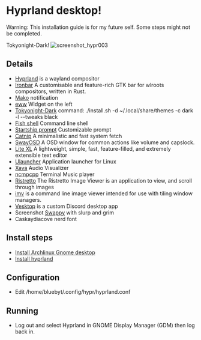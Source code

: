 # Hyprland desktop!
Warning: This installation guide is for my future self. Some steps might not be completed.

Tokyonight-Dark!
![screenshot_hypr003](https://github.com/bluebyt/hyprland-dots/assets/18442224/de6852fc-cb76-4782-a987-2920b4399269)

## Details
- [Hyprland](https://hyprland.org/) is a wayland compositor
- [Ironbar](https://github.com/JakeStanger/ironbar) A customisable and feature-rich GTK bar for wlroots compositors, written in Rust.
- [Mako](https://github.com/emersion/mako) notification
- [eww](https://github.com/elkowar/eww) Widget on the left
- [Tokyonight-Dark](https://github.com/Fausto-Korpsvart/Tokyo-Night-GTK-Theme) command: ./install.sh -d ~/.local/share/themes -c dark -l --tweaks black
- [Fish shell](https://github.com/fish-shell/fish-shell) Command line shell
- [Startship prompt](https://starship.rs/) Customizable prompt
- [Catnip](https://github.com/iinsertNameHere/catnip) A minimalistic and fast system fetch
- [SwayOSD](https://github.com/ErikReider/SwayOSD) A OSD window for common actions like volume and capslock.
- [Lite XL](https://lite-xl.com/) A lightweight, simple, fast, feature-filled, and extremely extensible text editor
- [Ulauncher](https://ulauncher.io/) Application launcher for Linux
- [Xava](https://github.com/nikp123/xava#programming-opengl-shaders) Audio Visualizer
- [ncmpcpp](https://github.com/ncmpcpp/ncmpcpp) Terminal Music player
- [Ristretto](https://docs.xfce.org/apps/ristretto/start) The Ristretto Image Viewer is an application to view, and scroll through images
- [imv](https://sr.ht/~exec64/imv/) is a command line image viewer intended for use with tiling window managers.
- [Vesktop](https://github.com/Vencord/Vesktop) is a custom Discord desktop app
- Screenshot [Swappy](https://github.com/jtheoof/swappy) with slurp and grim
- Caskaydiacove nerd font 


## Install steps

- [Install Archlinux Gnome desktop](https://www.youtube.com/watch?v=3ndsDxlkTrw)
- [Install hyprland](https://hyprland.org/)

## Configuration
- Edit /home/bluebyt/.config/hypr/hyprland.conf


## Running
- Log out and select Hyprland in GNOME Display Manager (GDM) then log back in.

